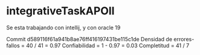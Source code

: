 # integrativeTaskAPOII
Se esta trabajando con intellij, y con oracle 19

Commit d589116f61a941b8ae76ff416197431be115c1de
Densidad de errores-fallos = 40 / 41 = 0.97
Confiabilidad = 1 - 0.97 = 0.03
Completitud = 41 / 7
